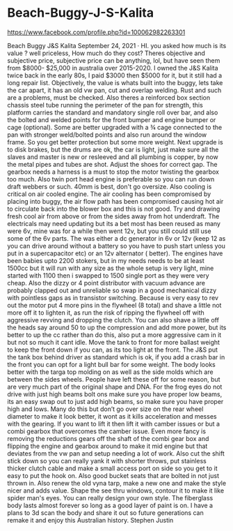 # Beach-Buggy-J-S-Kalita
https://www.facebook.com/profile.php?id=100062982263301



Beach Buggy J&S Kalita
September 24, 2021
  · 
HI. you asked how much is its value ? well priceless, How much do they cost? Theres objective and subjective price, subjective price can be anything, lol, but have seen them from $8000- $25,000 in australia over 2015-2020. I owned the J&S Kalita twice back in the early 80s, I paid $3000 then $5000 for it, but it still had a long repair list.
Objectively, the value is whats built into the buggy, lets take the car apart, it has an old vw pan, cut and overlap welding. Rust and such are a problems, must be checked. Also theres a reinforced box section chassis steel tube running the perimeter of the pan for strength, this platform carries the standard and mandatory single roll over bar, and also the bolted and welded points for the front bumper and engine bumper or cage (optional). Some are better upgraded with a ¾ cage connected to the pan with stronger weld/bolted points and also run around the window frame. So you get better protection but some more weight. Next upgrade is to disk brakes, but the drums are ok, the car is light, just make sure all the slaves and master is new or resleeved and all plumbing is copper, by now the metal pipes and tubes are shot. Adjust the shoes for correct gap. The gearbox needs a harness is a must to stop the motor twisting the gearbox too much. Also twin port head engine is preferable so you can run down draft webbers or such. 40mm is best, don't go oversize. Also cooling is critical on air cooled engine. The air cooling has been compromised by placing into buggy, the air flow path has been compromised causing hot air to circulate back into the blower box and this is not good. Try and drawing fresh cool air from above or from the sides away from hot underdraft. The electricals may need updating but its a bet most has been reused as many were 6v, mine was for a while then went 12v, but you still could still use some of the 6v parts. The was either a dc generator in 6v or 12v (keep 12 as you can drive around without a battery so you have to push start unless you put in a supercapacitor etc) or an 12v alternator ( better).  The engines have been babies upto 2200 stokers, but in my needs  needs to be at least 1500cc but it will run with any size as the whole setup is very light,  mine started with 1100 then i swapped to 1500 single port as they were very cheap. Also the dizzy or 4 point distributor with vacuum advance are probably clapped out and unreliable so swap in a good mechanical dizzy with pointless gaps as in transistor switching. Because is very easy to rev out the motor put 4 more pins in the flywheel (8 total) and shave a little not more off it to lighten it, as run the risk of ripping the flywheel off with aggressive revving and dropping the clutch. You can also shave a little off the heads say around 50 to up the compression and add more power, but its better to up the cc rather than do this,  also put a more aggressive cam in it but not so much it cant idle. Move the tank to front for more ballast weight to keep the front down if you can, as its too light at the front. The J&S put the tank box behind driver as standard which is ok, if you add a crash bar in the front you can opt for a light bull bar for some weight. The body looks better with the targa top molding on as well as the side molds which are between the sides wheels. People have left these off for some reason, but are very much part of the original shape and DNA. For the frog eyes do not drive with just high beams bolt ons make sure you have proper low beams, its an easy swap out to just add high beams, so make sure you have proper high and lows. Many do this but don’t go over size on the rear wheel diameter to make it look better, it wont as it kills acceleration and messes with the gearing. If you want to lift it then lift it with camber issues or but a combi gearbox that overcomes the camber issue. Even more fancy is removing the reductions gears off the shaft of the combi gear box and flipping the engine and gearbox around to make it mid engine but that deviates from the vw pan and setup needing a lot of work. Also cut the shift stick down so you can really yank it with shorter throws, put stainless thicker clutch cable and make a small access port on side so you get to it easy to put the hook on. Also good bucket seats that are bolted in not just thrown in. Also renew the old vyna tarp, make a new one and make the style nicer and adds value. Shape the see thru windows, contour it to make it like spider man's eyes. You can really design your own style. The fiberglass body lasts almost forever so long as a good layer of paint is on. 
I have a plans to 3d scan the body and share it out so future generations can remake it and enjoy this Australian history. Stephen Justin

